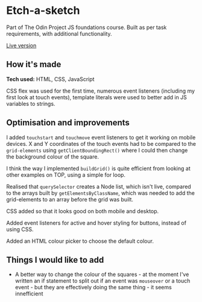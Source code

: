 # Etch-a-sketch
Part of The Odin Project JS foundations course. Built as per task requirements, with additional functionality.

[Live version](https://al-moreton.github.io/etch-a-sketch/)

## How it's made
**Tech used:** HTML, CSS, JavaScript

CSS flex was used for the first time, numerous event listeners (including my first look at touch events), template literals were used to better add in JS variables to strings.

## Optimisation and improvements
I added `touchstart` and `touchmove` event listeners to get it working on mobile devices. X and Y coordinates of the touch events had to be compared to the `grid-elements` using `getClientBoundingRect()` where I could then change the background colour of the square.

I think the way I implemented `buildGrid()` is quite efficient from looking at other examples on TOP, using a simple for loop.

Realised that `querySelector` creates a Node list, which isn't live, compared to the arrays built by `getElementsByClassName`, which was needed to add the grid-elements to an array before the grid was built.

CSS added so that it looks good on both mobile and desktop.

Added event listeners for active and hover styling for buttons, instead of using CSS.

Added an HTML colour picker to choose the default colour.

## Things I would like to add
- A better way to change the colour of the squares - at the moment I've written an if statement to split out if an event was `mouseover` or a touch event - but they are effectively doing the same thing - it seems innefficient




